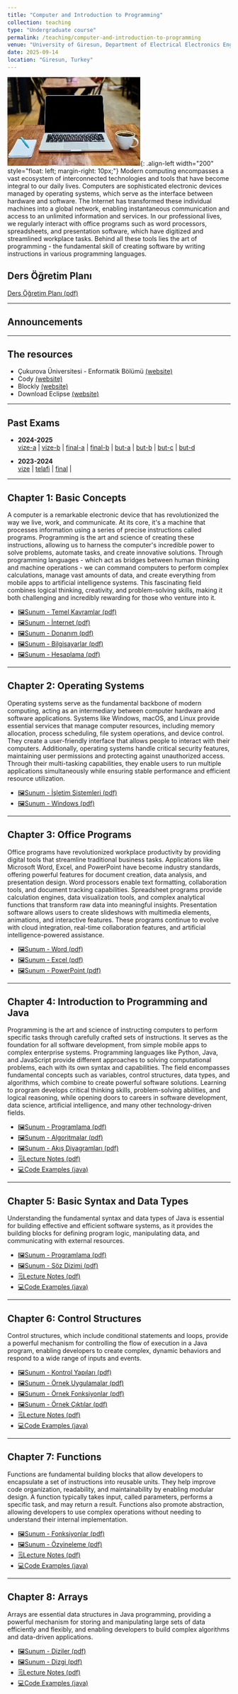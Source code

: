 ```yaml
---
title: "Computer and Introduction to Programming"
collection: teaching
type: "Undergraduate course"
permalink: /teaching/computer-and-introduction-to-programming
venue: "University of Giresun, Department of Electrical Electronics Engineering"
date: 2025-09-14
location: "Giresun, Turkey"
---
```


![computer and programming](/images/teaching/computer-and-programming.webp){: .align-left width="200" style="float: left; margin-right: 10px;"} 
Modern computing encompasses a vast ecosystem of interconnected technologies and tools that have become integral to our daily lives. Computers are sophisticated electronic devices managed by operating systems, which serve as the interface between hardware and software. The Internet has transformed these individual machines into a global network, enabling instantaneous communication and access to an unlimited information and services. In our professional lives, we regularly interact with office programs such as word processors, spreadsheets, and presentation software, which have digitized and streamlined workplace tasks. Behind all these tools lies the art of programming - the fundamental skill of creating software by writing instructions in various programming languages. 

## Ders Öğretim Planı
[Ders Öğretim Planı (pdf)](../files/computer/Bolum_00_Ders_Ogretim_Planı.pdf)

---

## Announcements

---

## The resources

- Çukurova Üniversitesi - Enformatik Bölümü [(website)](https://enformatik.cu.edu.tr/cu/Dersler/compulsory-courses/temel-bilgi-teknolojileri-kullanimi/)
- Cody [(website)](https://f.eba.gov.tr/cody/)
- Blockly [(website)](https://blockly.games/)
- Download Eclipse [(website)](https://www.eclipse.org/downloads/packages/installer)

---

## Past Exams  

- **2024-2025**  
  [vize-a](../files/computer/2024-2025-computer-vize-a-cevaplar.pdf) | 
  [vize-b](../files/computer/2024-2025-computer-vize-b-cevaplar.pdf) | 
  [final-a](../files/computer/2024-2025-computer-final-a-cevaplar.pdf) | 
  [final-b](../files/computer/2024-2025-computer-final-b-cevaplar.pdf) | 
  [but-a](../files/computer/2024-2025-computer-butunleme-a-cevaplar.pdf) | 
  [but-b](../files/computer/2024-2025-computer-butunleme-b-cevaplar.pdf) | 
  [but-c](../files/computer/2024-2025-computer-butunleme-c-cevaplar.pdf) | 
  [but-d](../files/computer/2024-2025-computer-butunleme-d-cevaplar.pdf)

- **2023-2024**  
  [vize](../files/computer/2023-2024-computer-vize-cevaplar.pdf) | 
  [telafi](../files/computer/2023-2024-computer-telafi-cevaplar.pdf) | 
  [final](../files/computer/2023-2024-computer-final-cevaplar.pdf) | 

---

## Chapter 1: Basic Concepts

A computer is a remarkable electronic device that has revolutionized the way we live, work, and communicate. At its core, it's a machine that processes information using a series of precise instructions called programs. Programming is the art and science of creating these instructions, allowing us to harness the computer's incredible power to solve problems, automate tasks, and create innovative solutions. Through programming languages - which act as bridges between human thinking and machine operations - we can command computers to perform complex calculations, manage vast amounts of data, and create everything from mobile apps to artificial intelligence systems. This fascinating field combines logical thinking, creativity, and problem-solving skills, making it both challenging and incredibly rewarding for those who venture into it.

- [🖼️Sunum - Temel Kavramlar (pdf)](../files/computer/Bolum_01_Temel_kavramlar.pdf)
- [🖼️Sunum - İnternet (pdf)](../files/computer/Bolum_01_Internet.pdf)
- [🖼️Sunum - Donanım (pdf)](../files/computer/Bolum_01_Donanim.pdf)
- [🖼️Sunum - Bilgisayarlar (pdf)](../files/java/slides/Bolum_01_Bilgisayarlar.pdf)
- [🖼️Sunum - Hesaplama (pdf)](../files/java/slides/Bolum_01_Hesaplama_Hesaplamali_Dusunme.pdf)

---

## Chapter 2: Operating Systems

Operating systems serve as the fundamental backbone of modern computing, acting as an intermediary between computer hardware and software applications. Systems like Windows, macOS, and Linux provide essential services that manage computer resources, including memory allocation, process scheduling, file system operations, and device control. They create a user-friendly interface that allows people to interact with their computers. Additionally, operating systems handle critical security features, maintaining user permissions and protecting against unauthorized access. Through their multi-tasking capabilities, they enable users to run multiple applications simultaneously while ensuring stable performance and efficient resource utilization.

- [🖼️Sunum - İşletim Sistemleri (pdf)](../files/computer/Bolum_02_İsletim_sistemleri.pdf)
- [🖼️Sunum - Windows (pdf)](../files/computer/Bolum_02_Windows.pdf)

---

## Chapter 3: Office Programs

Office programs have revolutionized workplace productivity by providing digital tools that streamline traditional business tasks. Applications like Microsoft Word, Excel, and PowerPoint have become industry standards, offering powerful features for document creation, data analysis, and presentation design. Word processors enable text formatting, collaboration tools, and document tracking capabilities. Spreadsheet programs provide calculation engines, data visualization tools, and complex analytical functions that transform raw data into meaningful insights. Presentation software allows users to create slideshows with multimedia elements, animations, and interactive features. These programs continue to evolve with cloud integration, real-time collaboration features, and artificial intelligence-powered assistance.

- [🖼️Sunum - Word (pdf)](../files/computer/Bolum_03_Word.pdf)
- [🖼️Sunum - Excel (pdf)](../files/computer/Bolum_03_Excel.pdf)
- [🖼️Sunum - PowerPoint (pdf)](../files/computer/Bolum_03_PowerPoint.pdf)

---

## Chapter 4: Introduction to Programming and Java

Programming is the art and science of instructing computers to perform specific tasks through carefully crafted sets of instructions. It serves as the foundation for all software development, from simple mobile apps to complex enterprise systems. Programming languages like Python, Java, and JavaScript provide different approaches to solving computational problems, each with its own syntax and capabilities. The field encompasses fundamental concepts such as variables, control structures, data types, and algorithms, which combine to create powerful software solutions. Learning to program develops critical thinking skills, problem-solving abilities, and logical reasoning, while opening doors to careers in software development, data science, artificial intelligence, and many other technology-driven fields.

- [🖼️Sunum - Programlama (pdf)](../files/computer/Bolum_04_Programlama.pdf)
- [🖼️Sunum - Algoritmalar (pdf)](../files/java/slides/Bolum_01_Algoritmalar.pdf)
- [🖼️Sunum - Akış Diyagramları (pdf)](../files/java/slides/Bolum_01_Akis_Diyagramlari.pdf)
- [🗒️Lecture Notes (pdf)](../files/java/Chapter_01_Introduction.pdf)
- [💻Code Examples (java)](https://github.com/sercankulcu/object-oriented-programming-java/tree/main/Ders01/src)

---

## Chapter 5: Basic Syntax and Data Types

Understanding the fundamental syntax and data types of Java is essential for building effective and efficient software systems, as it provides the building blocks for defining program logic, manipulating data, and communicating with external resources.

- [🖼️Sunum - Programlama (pdf)](../files/java/slides/Bolum_02_Programlama.pdf)
- [🖼️Sunum - Söz Dizimi (pdf)](../files/java/slides/Bolum_02_Soz_Dizimi_Kurallari.pdf)
- [🗒️Lecture Notes (pdf)](../files/java/Chapter_02_Basic_Syntax_and_Data_Types.pdf)
- [💻Code Examples (java)](https://github.com/sercankulcu/object-oriented-programming-java/tree/main/Ders02/src)

---

## Chapter 6: Control Structures

Control structures, which include conditional statements and loops, provide a powerful mechanism for controlling the flow of execution in a Java program, enabling developers to create complex, dynamic behaviors and respond to a wide range of inputs and events.

- [🖼️Sunum - Kontrol Yapıları (pdf)](../files/java/slides/Bolum_03_Kontrol_Yapilari.pdf)
- [🖼️Sunum - Örnek Uygulamalar (pdf)](../files/java/slides/Bolum_03_Ornekler.pdf)
- [🖼️Sunum - Örnek Fonksiyonlar (pdf)](../files/java/slides/Bolum_03_Ornek_Fonksiyonlar.pdf)
- [🖼️Sunum - Örnek Çıktılar (pdf)](../files/java/slides/Bolum_03_Ornek_Ciktilar.pdf)
- [🗒️Lecture Notes (pdf)](../files/java/Chapter_03_Control_Structures.pdf)
- [💻Code Examples (java)](https://github.com/sercankulcu/object-oriented-programming-java/tree/main/Ders03/src)

---

## Chapter 7: Functions

Functions are fundamental building blocks that allow developers to encapsulate a set of instructions into reusable units. They help improve code organization, readability, and maintainability by enabling modular design. A function typically takes input, called parameters, performs a specific task, and may return a result. Functions also promote abstraction, allowing developers to use complex operations without needing to understand their internal implementation. 

- [🖼️Sunum - Fonksiyonlar (pdf)](../files/java/slides/Bolum_03_Fonksiyonlar.pdf)
- [🖼️Sunum - Özyineleme (pdf)](../files/java/slides/Bolum_03_Ozyineleme.pdf)
- [🗒️Lecture Notes (pdf)](../files/java/Chapter_03_Control_Structures.pdf)
- [💻Code Examples (java)](https://github.com/sercankulcu/object-oriented-programming-java/tree/main/Ders03/src)

---

## Chapter 8: Arrays

Arrays are essential data structures in Java programming, providing a powerful mechanism for storing and manipulating large sets of data efficiently and flexibly, and enabling developers to build complex algorithms and data-driven applications.

- [🖼️Sunum - Diziler (pdf)](../files/java/slides/Bolum_05_Diziler.pdf)
- [🖼️Sunum - Dizgi (pdf)](../files/java/slides/Bolum_05_Dizgi.pdf)
- [🗒️Lecture Notes (pdf)](../files/java/Chapter_05_Arrays_And_Collections.pdf)
- [💻Code Examples (java)](https://github.com/sercankulcu/object-oriented-programming-java/tree/main/Ders05/src)
